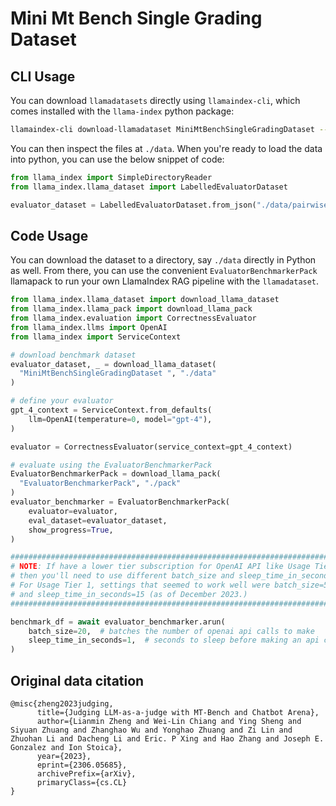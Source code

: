 # Mini Mt Bench Single Grading Dataset

## CLI Usage

You can download `llamadatasets` directly using `llamaindex-cli`, which comes installed with the `llama-index` python package:

```bash
llamaindex-cli download-llamadataset MiniMtBenchSingleGradingDataset --download-dir ./data
```

You can then inspect the files at `./data`. When you're ready to load the data into
python, you can use the below snippet of code:

```python
from llama_index import SimpleDirectoryReader
from llama_index.llama_dataset import LabelledEvaluatorDataset

evaluator_dataset = LabelledEvaluatorDataset.from_json("./data/pairwise_evaluation_dataset.json")
```

## Code Usage

You can download the dataset to a directory, say `./data` directly in Python
as well. From there, you can use the convenient `EvaluatorBenchmarkerPack` llamapack to
run your own LlamaIndex RAG pipeline with the `llamadataset`.

```python
from llama_index.llama_dataset import download_llama_dataset
from llama_index.llama_pack import download_llama_pack
from llama_index.evaluation import CorrectnessEvaluator
from llama_index.llms import OpenAI
from llama_index import ServiceContext

# download benchmark dataset
evaluator_dataset, _ = download_llama_dataset(
  "MiniMtBenchSingleGradingDataset ", "./data"
)

# define your evaluator
gpt_4_context = ServiceContext.from_defaults(
    llm=OpenAI(temperature=0, model="gpt-4"),
)

evaluator = CorrectnessEvaluator(service_context=gpt_4_context)

# evaluate using the EvaluatorBenchmarkerPack
EvaluatorBenchmarkerPack = download_llama_pack(
  "EvaluatorBenchmarkerPack", "./pack"
)
evaluator_benchmarker = EvaluatorBenchmarkerPack(
    evaluator=evaluator,
    eval_dataset=evaluator_dataset,
    show_progress=True,
)

############################################################################
# NOTE: If have a lower tier subscription for OpenAI API like Usage Tier 1 #
# then you'll need to use different batch_size and sleep_time_in_seconds.  #
# For Usage Tier 1, settings that seemed to work well were batch_size=5,   #
# and sleep_time_in_seconds=15 (as of December 2023.)                      #
############################################################################

benchmark_df = await evaluator_benchmarker.arun(
    batch_size=20,  # batches the number of openai api calls to make
    sleep_time_in_seconds=1,  # seconds to sleep before making an api call
)
```

## Original data citation

```text
@misc{zheng2023judging,
      title={Judging LLM-as-a-judge with MT-Bench and Chatbot Arena}, 
      author={Lianmin Zheng and Wei-Lin Chiang and Ying Sheng and Siyuan Zhuang and Zhanghao Wu and Yonghao Zhuang and Zi Lin and Zhuohan Li and Dacheng Li and Eric. P Xing and Hao Zhang and Joseph E. Gonzalez and Ion Stoica},
      year={2023},
      eprint={2306.05685},
      archivePrefix={arXiv},
      primaryClass={cs.CL}
}
```
